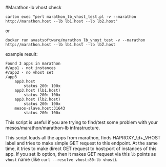#Marathon-lb vhost check

`carton exec "perl marathon_lb_vhost_test.pl -v --marathon http://marathon.host --lb lb1.host --lb lb2.host"`

or

`docker run avastsoftware/marathon_lb_vhost_test -v --marathon http://marathon.host --lb lb1.host --lb lb2.host`

example result:
```
Found 3 apps in marathon
#/app1 - not instances
#/app2 - no vhost set
/app3
	app3.host
		status 200: 100x
	app3.host (lb1.host)
		status 200: 100x
	app3.host (lb2.host)
		status 200: 100x
	mesos-slave.host:31643
		status 200: 100x
```

This script is useful if you are trying to find/test some problem with your mesos/marathon/marathon-lb infrastructure.

This script loads all the apps from marathon, finds HAPROXY_\d+_VHOST label and tries to make simple GET request to this endpoint.
At the same time, it tries to make direct GET request to host:port of instances of this app.
If you set lb option, then it makes GET request via this `lb` points as `vhost` name (like `curl --resolve vhost:80:lb vhost`).
